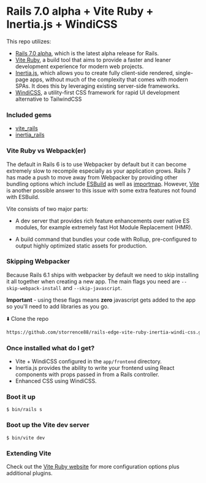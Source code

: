 # Rails 7.0 alpha + Vite Ruby + Inertia.js + WindiCSS

This repo utilizes:
- [Rails 7.0 alpha](https://rubygems.org/gems/rails/versions/7.0.0.alpha2), which is the latest alpha release for Rails.
- [Vite Ruby](https://vite-ruby.netlify.app/guide/introduction.html), a build tool that aims to provide a faster and leaner development experience for modern web projects.
- [Inertia.js](https://inertiajs.com/), which allows you to create fully client-side rendered, single-page apps, without much of the complexity that comes with modern SPAs. It does this by leveraging existing server-side frameworks.
- [WindiCSS](https://windicss.org/), a utility-first CSS framework for rapid UI development alternative to TailwindCSS


### Included gems

- [vite_rails](https://vite-ruby.netlify.app/guide/)
- [inertia_rails](https://inertiajs.com/server-side-setup)


### Vite Ruby vs Webpack(er)

The default in Rails 6 is to use Webpacker by default but it can become extremely slow to recompile especially as your application grows. Rails 7 has made a push to move away from Webpacker by providing other bundling options which include [ESBuild](https://esbuild.github.io/) as well as [importmap](https://github.com/rails/importmap-rails). However, [Vite](https://vitejs.dev/guide/why.html) is another possible answer to this issue with some extra features not found with ESBuild.

Vite consists of two major parts:

- A dev server that provides rich feature enhancements over native ES modules, for example extremely fast Hot Module Replacement (HMR).

- A build command that bundles your code with Rollup, pre-configured to output highly optimized static assets for production.


### Skipping Webpacker

Because Rails 6.1 ships with webpacker by default we need to skip installing it all together when creating a new app. The main flags you need are `--skip-webpack-install` and `--skip-javascript`.

**Important** - using these flags means **zero** javascript gets added to the app so you'll need to add libraries as you go.

⬇️  Clone the repo

```bash
https://github.com/storrence88/rails-edge-vite-ruby-inertia-windi-css.git
```

### Once installed what do I get?

- Vite + WindiCSS configured in the `app/frontend` directory.
- Inertia.js provides the ability to write your frontend using React components with props passed in from a Rails controller.
- Enhanced CSS using WindiCSS.

### Boot it up

`$ bin/rails s`

### Boot up the Vite dev server

`$ bin/vite dev`


### Extending Vite

Check out the [Vite Ruby website](https://vite-ruby.netlify.app/) for more configuration options plus additional plugins.
